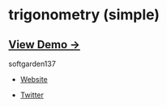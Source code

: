 trigonometry (simple)
============

## [View Demo &rarr;](http://softgarden137.github.io/samples/trigonometry)

softgarden137

- [Website](http://blog.goo.ne.jp/softgarden137)

- [Twitter](http://twitter.com/FutureWidgetLab)
